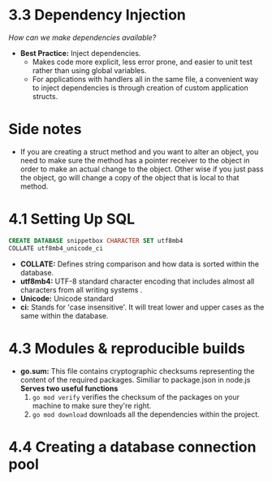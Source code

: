 # 3.3 Dependency Injection 
*How can we make dependencies available?*
- **Best Practice:** Inject dependencies. 
	- Makes code more explicit, less error prone, and easier to unit test rather than using global variables. 
	- For applications with handlers all in the same file, a convenient way to inject dependencies is through creation of custom application structs.


# Side notes
- If you are creating a struct method and you want to alter an object, you need to make sure the method has a pointer receiver to the object in order to make an actual change to the object. Other wise if you just pass the object, go will change a copy of the object that is local to that method. 

# 4.1 Setting Up SQL 
 ```sql 
CREATE DATABASE snippetbox CHARACTER SET utf8mb4 
COLLATE utf8mb4_unicode_ci
 ```
 - **COLLATE:** Defines string comparison and how data is sorted within the database. 
 - **utf8mb4:** UTF-8 standard character encoding that includes almost all characters from all writing systems .
 - **Unicode:** Unicode standard
 - **ci:** Stands for 'case insensitive'. It will treat lower and upper cases as the same within the database. 

# 4.3 Modules & reproducible builds 
- **go.sum:** This file contains cryptographic checksums representing the content of the required packages. Similiar to package.json in node.js 
	**Serves two useful functions** 
	1. ```go mod verify``` verifies the checksum of the packages on your machine to make sure they're right. 
	2. ```go mod download``` downloads all the dependencies within the project. 

# 4.4 Creating a database connection pool